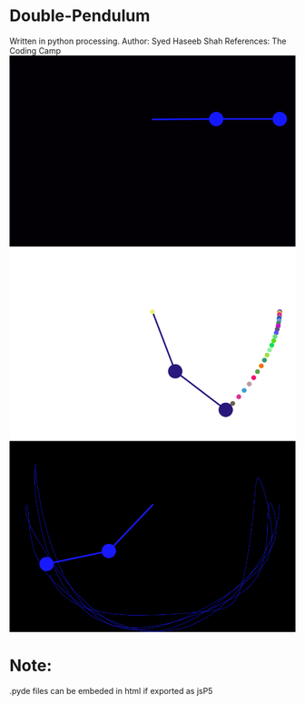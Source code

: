 # Double-Pendulum
Written in python processing.
Author:
Syed Haseeb Shah
References:
The Coding Camp
![alt figure](https://github.com/AEFGP/Double-Pendulum/blob/master/anim.gif)
![alt figure1](https://github.com/AEFGP/Double-Pendulum/blob/master/Anim000000000026.png)
![alt figure2](https://github.com/AEFGP/Double-Pendulum/blob/master/Anim000000000328.png)

Note:
=====
.pyde files can be embeded in html if exported as jsP5

